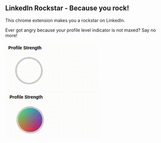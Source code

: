## LinkedIn Rockstar - Because you rock!

This chrome extension makes you a rockstar on LinkedIn.

Ever got angry because your profile level indicator is not maxed? Say no more!

![norockstar](https://github.com/danielfederschmidt/LinkedInRockstar/blob/master/img/norockstar.gif)
![rockstar](https://github.com/danielfederschmidt/LinkedInRockstar/blob/master/img/rockstar.gif)
